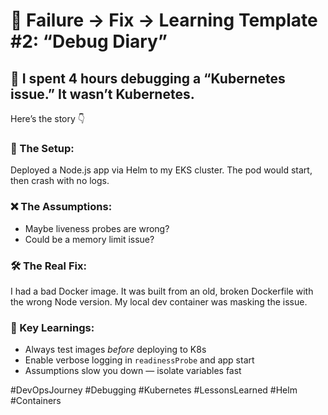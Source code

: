 # 🧯 Failure → Fix → Learning Template #2: “Debug Diary”

## 🚨 I spent 4 hours debugging a “Kubernetes issue.” It wasn’t Kubernetes.

Here’s the story 👇

### 🧪 The Setup:
Deployed a Node.js app via Helm to my EKS cluster. The pod would start, then crash with no logs.

### ❌ The Assumptions:
- Maybe liveness probes are wrong?
- Could be a memory limit issue?

### 🛠️ The Real Fix:
I had a bad Docker image. It was built from an old, broken Dockerfile with the wrong Node version. My local dev container was masking the issue.

### 🎯 Key Learnings:
- Always test images *before* deploying to K8s
- Enable verbose logging in `readinessProbe` and app start
- Assumptions slow you down — isolate variables fast

#DevOpsJourney #Debugging #Kubernetes #LessonsLearned #Helm #Containers
